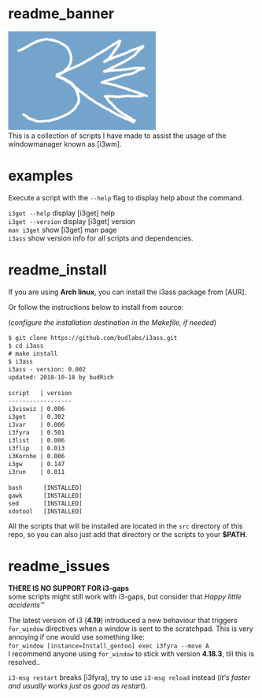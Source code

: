 # readme_banner

![logo](assets/i3ass-first-logo2021-05-26-300x200.png)  
This is a collection of scripts I have made to
assist the usage of the windowmanager known as [i3wm]. 

# examples

Execute a script with the `--help` flag to display help about the command. 

`i3get --help` display [i3get] help  
`i3get --version` display [i3get] version  
`man i3get` show [i3get] man page    
`i3ass` show version info for all scripts and dependencies.

# readme_install

If you are using **Arch linux**, you can install the i3ass package from [AUR].  

Or follow the instructions below to install from source:  

(*configure the installation destination in the Makefile, if needed*)

``` text
$ git clone https://github.com/budlabs/i3ass.git
$ cd i3ass
# make install
$ i3ass
i3ass - version: 0.002
updated: 2018-10-18 by budRich

script   | version
------------------
i3viswiz | 0.006
i3get    | 0.302
i3var    | 0.006
i3fyra   | 0.501
i3list   | 0.006
i3flip   | 0.013
i3Kornhe | 0.006
i3gw     | 0.147
i3run    | 0.011

bash      [INSTALLED]
gawk      [INSTALLED]
sed       [INSTALLED]
xdotool   [INSTALLED]
```

All the scripts that will be installed are located in the `src` directory of this repo, so you can also just add that directory or the scripts to your **$PATH**.  

# readme_issues

**THERE IS NO SUPPORT FOR i3-gaps**  
some scripts might still work with i3-gaps,
but consider that *Happy little accidents™*  

The latest version of i3 (**4.19**) introduced a new behaviour
that triggers `for_window` directives when a window is sent to the scratchpad.
This is very annoying if one would use something like:  
`for_window [instance=Install_gentoo] exec i3fyra --move A`  
I recommend anyone using `for_window` to stick with version **4.18.3**,
till this is resolved..  

`i3-msg restart` breaks [i3fyra],
try to use `i3-msg reload` instead
(*it's faster and usually works just as good as restart*).



